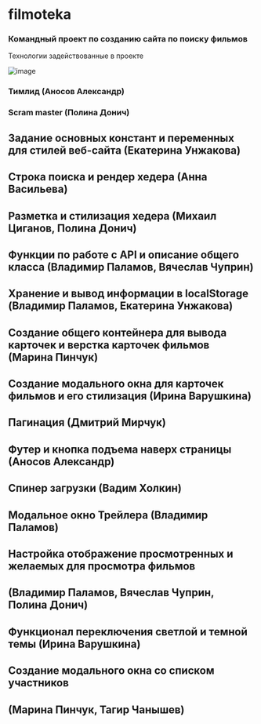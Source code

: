 # filmoteka
### Командный проект по созданию сайта по поиску фильмов

Технологии задействованные в проекте

![image](https://user-images.githubusercontent.com/61520153/136587216-a1a4025d-b3d1-46fe-ab31-a3fda8eb092d.png)

### Тимлид (Аносов Александр)

### Scram master (Полина Донич)


## Задание основных констант и переменных для стилей веб-сайта (Екатерина Унжакова)

## Строка поиска и рендер хедера (Анна Васильева)

## Разметка и стилизация хедера (Михаил Циганов, Полина Донич)

## Функции по работе с API и описание общего класса (Владимир Паламов, Вячеслав Чуприн)

## Хранение и вывод информации в localStorage (Владимир Паламов, Екатерина Унжакова)

## Создание общего контейнера для вывода карточек и верстка карточек фильмов (Марина Пинчук)

## Создание модального окна для карточек фильмов и его стилизация (Ирина Варушкина)

## Пагинация (Дмитрий Мирчук)

## Футер и кнопка подъема наверх страницы     (Аносов Александр)

## Спинер загрузки (Вадим Холкин)

## Модальное окно Трейлера (Владимир Паламов)

## Настройка отображение просмотренных и желаемых для просмотра фильмов 
## (Владимир Паламов, Вячеслав Чуприн, Полина Донич)

## Функционал переключения светлой и темной темы (Ирина Варушкина)

## Создание модального окна со списком участников
## (Марина Пинчук, Тагир Чанышев)
